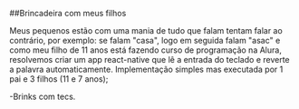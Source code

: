 ##Brincadeira com meus filhos

Meus pequenos estão com uma mania de tudo que falam tentam falar ao contrário, por exemplo: se falam "casa", logo em seguida falam "asac" e como meu filho de 11 anos está fazendo curso de programação na Alura, resolvemos criar um app react-native que lê a entrada do teclado e reverte a palavra automaticamente.
Implementação simples mas executada por 1 pai e 3 filhos (11 e 7 anos);

-Brinks com tecs.
